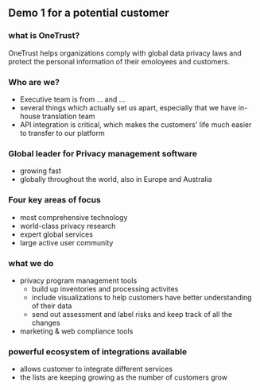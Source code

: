 ## Demo 1 for a potential customer
### what is OneTrust?
OneTrust helps organizations comply with global data privacy laws and protect the personal information of their emoloyees and customers.
### Who are we?
* Executive team is from ... and ...
* several things which actually set us apart, especially that we have in-house translation team
* API integration is critical, which makes the customers' life much easier to transfer to our platform 
### Global leader for Privacy management software
* growing fast
* globally throughout the world, also in Europe and Australia
### Four key areas of focus
* most comprehensive technology
* world-class privacy research
* expert global services
* large active user community 
### what we do
* privacy program management tools
  * build up inventories and processing activites
  * include visualizations to help customers have better understanding of their data
  * send out assessment and label risks and keep track of all the changes
* marketing & web compliance tools
### powerful ecosystem of integrations available
* allows customer to integrate different services
* the lists are keeping growing as the number of customers grow



